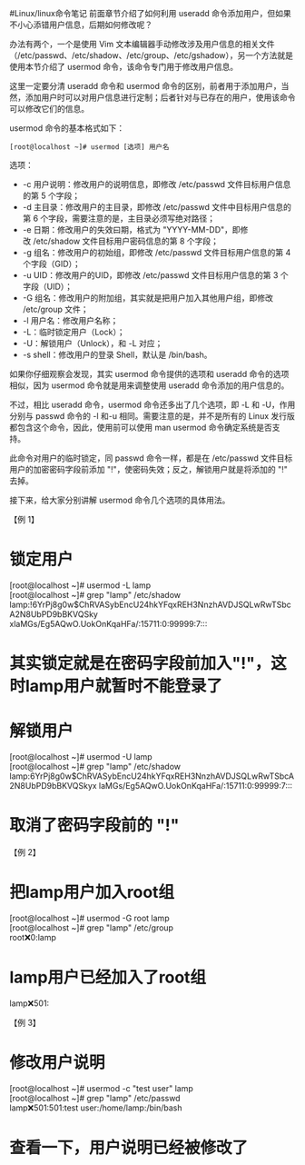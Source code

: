 #Linux/linux命令笔记 
前面章节介绍了如何利用 useradd 命令添加用户，但如果不小心添错用户信息，后期如何修改呢？

办法有两个，一个是使用 Vim 文本编辑器手动修改涉及用户信息的相关文件（/etc/passwd、/etc/shadow、/etc/group、/etc/gshadow），另一个方法就是使用本节介绍了 usermod 命令，该命令专门用于修改用户信息。

这里一定要分清 useradd 命令和 usermod 命令的区别，前者用于添加用户，当然，添加用户时可以对用户信息进行定制；后者针对与已存在的用户，使用该命令可以修改它们的信息。

usermod 命令的基本格式如下：


```shell
[root@localhost ~]# usermod [选项] 用户名
```


选项：

-   \-c 用户说明：修改用户的说明信息，即修改 /etc/passwd 文件目标用户信息的第 5 个字段；
-   \-d 主目录：修改用户的主目录，即修改 /etc/passwd 文件中目标用户信息的第 6 个字段，需要注意的是，主目录必须写绝对路径；
-   \-e 日期：修改用户的失效曰期，格式为 "YYYY-MM-DD"，即修改 /etc/shadow 文件目标用户密码信息的第 8 个字段；
-   \-g 组名：修改用户的初始组，即修改 /etc/passwd 文件目标用户信息的第 4 个字段（GID）；
-   \-u UID：修改用户的UID，即修改 /etc/passwd 文件目标用户信息的第 3 个字段（UID）；
-   \-G 组名：修改用户的附加组，其实就是把用户加入其他用户组，即修改 /etc/group 文件；
-   \-l 用户名：修改用户名称；
-   \-L：临时锁定用户（Lock）；
-   \-U：解锁用户（Unlock），和 -L 对应；
-   \-s shell：修改用户的登录 Shell，默认是 /bin/bash。

如果你仔细观察会发现，其实 usermod 命令提供的选项和 useradd 命令的选项相似，因为 usermod 命令就是用来调整使用 useradd 命令添加的用户信息的。

不过，相比 useradd 命令，usermod 命令还多出了几个选项，即 -L 和 -U，作用分别与 passwd 命令的 -l 和-u 相同。需要注意的是，并不是所有的 Linux 发行版都包含这个命令，因此，使用前可以使用 man usermod 命令确定系统是否支持。

此命令对用户的临时锁定，同 passwd 命令一样，都是在 /etc/passwd 文件目标用户的加密密码字段前添加 "!"，使密码失效；反之，解锁用户就是将添加的 "!" 去掉。

接下来，给大家分别讲解 usermod 命令几个选项的具体用法。

【例 1】

# 锁定用户  
\[root@localhost ~\]# usermod -L lamp  
\[root@localhost ~\]# grep "lamp" /etc/shadow  
lamp:!$6$YrPj8g0w$ChRVASybEncU24hkYFqxREH3NnzhAVDJSQLwRwTSbcA2N8UbPD9bBKVQSky xlaMGs/Eg5AQwO.UokOnKqaHFa/:15711:0:99999:7:::  
# 其实锁定就是在密码字段前加入"!"，这时lamp用户就暂时不能登录了

# 解锁用户  
\[root@localhost ~\]# usermod -U lamp  
\[root@localhost ~\]# grep "lamp" /etc/shadow  
lamp:$6$YrPj8g0w$ChRVASybEncU24hkYFqxREH3NnzhAVDJSQLwRwTSbcA2N8UbPD9bBKVQSkyx laMGs/Eg5AQwO.UokOnKqaHFa/:15711:0:99999:7:::  
# 取消了密码字段前的 "!"

【例 2】

# 把lamp用户加入root组  
\[root@localhost ~\]# usermod -G root lamp  
\[root@localhost ~\]# grep "lamp" /etc/group  
root:x:0:lamp  
# lamp用户已经加入了root组  
lamp:x:501:

【例 3】

# 修改用户说明  
\[root@localhost ~\]# usermod -c "test user" lamp   
\[root@localhost ~\]# grep "lamp" /etc/passwd  
lamp:x:501:501:test user:/home/lamp:/bin/bash  
# 查看一下，用户说明已经被修改了